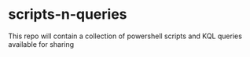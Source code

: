 # scripts-n-queries
This repo will contain a collection of powershell scripts and KQL queries available for sharing
